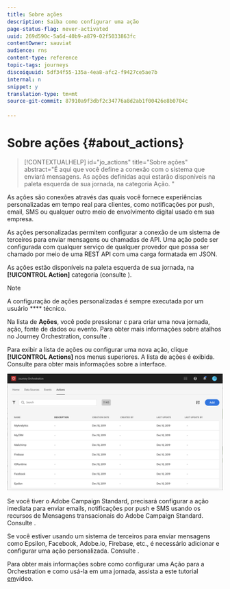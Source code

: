 ```yaml
---
title: Sobre ações
description: Saiba como configurar uma ação
page-status-flag: never-activated
uuid: 269d590c-5a6d-40b9-a879-02f5033863fc
contentOwner: sauviat
audience: rns
content-type: reference
topic-tags: journeys
discoiquuid: 5df34f55-135a-4ea8-afc2-f9427ce5ae7b
internal: n
snippet: y
translation-type: tm+mt
source-git-commit: 87910a9f3dbf2c34776a8d2ab1f00426e8b0704c

---
```



# Sobre ações {#about_actions}

>[!CONTEXTUALHELP]
>id=&quot;jo_actions&quot;
>title=&quot;Sobre ações&quot;
>abstract=&quot;É aqui que você define a conexão com o sistema que enviará mensagens. As ações definidas aqui estarão disponíveis na paleta esquerda de sua jornada, na categoria Ação. &quot;

As ações são conexões através das quais você fornece experiências personalizadas em tempo real para clientes, como notificações por push, email, SMS ou qualquer outro meio de envolvimento digital usado em sua empresa.

As ações personalizadas permitem configurar a conexão de um sistema de terceiros para enviar mensagens ou chamadas de API. Uma ação pode ser configurada com qualquer serviço de qualquer provedor que possa ser chamado por meio de uma REST API com uma carga formatada em JSON.

As ações estão disponíveis na paleta esquerda de sua jornada, na **[!UICONTROL Action]** categoria (consulte [](../building-journeys/about-action-activities.md) ).

>[!NOTE]
>
>A configuração de ações personalizadas é sempre executada por um usuário **** técnico.

Na lista de **Ações**, você pode pressionar c para criar uma nova jornada, ação, fonte de dados ou evento. Para obter mais informações sobre atalhos no Journey Orchestration, consulte [](../about/user-interface.md#section_ksq_zr1_ffb).

Para exibir a lista de ações ou configurar uma nova ação, clique **[!UICONTROL Actions]** nos menus superiores. A lista de ações é exibida. Consulte [](../about/user-interface.md) para obter mais informações sobre a interface.

![](../assets/custom1.png)

Se você tiver o Adobe Campaign Standard, precisará configurar a ação imediata para enviar emails, notificações por push e SMS usando os recursos de Mensagens transacionais do Adobe Campaign Standard. Consulte [](../action/working-with-adobe-campaign.md).

Se você estiver usando um sistema de terceiros para enviar mensagens como Epsilon, Facebook, Adobe.io, Firebase, etc., é necessário adicionar e configurar uma ação personalizada. Consulte [](../action/about-custom-action-configuration.md).

Para obter mais informações sobre como configurar uma Ação para a Orchestration e como usá-la em uma jornada, assista a este tutorial [em](https://docs.adobe.com/content/help/en/platform-learn/tutorials/journey-orchestration/configure-actions.html)vídeo.
